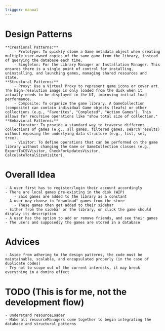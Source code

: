 ```yaml
---
trigger: manual
---
```


# Design Patterns
    **Creational Patterns:**
        - Prototype: To quickly clone a Game metadata object when creating multiple user-owned copies of the same game from the library, instead of querying the database each time.
        - Singleton: For the Library Manager or Installation Manager. This ensures there is a single point of control for installing, uninstalling, and launching games, managing shared resources and state.
    **Structural Patterns:**
        - Proxy: Use a Virtual Proxy to represent game icons or cover art. The high-resolution image is only loaded from the disk when it actually needs to be displayed in the UI, improving initial load performance.
        - Composite: To organize the game library. A GameCollection (composite) can contain individual Game objects (leafs) or other collections (e.g., "Favorites", "Completed", "Action Games"). This allows for recursive operations like "show total size of collection."
    **Behavioral Patterns:**
        - Iterator: To provide a standard way to traverse different collections of games (e.g., all games, filtered games, search results) without exposing the underlying data structure (e.g., list, set, tree).
        - Visitor: To define operations that can be performed on the game library without changing the Game or GameCollection classes (e.g., ExportToCSVVisitor, CheckForUpdatesVisitor, CalculateTotalSizeVisitor).

# Overall Idea
    - A user first has to register/login their account accordingly
    - There are local games pre-existing in the disk (WIP)
        - Said games are added to the library as a constant
    - A user may choose to "download" games from the store
        - These games then get added to their sidebar
    - Either from the sidebar or the library, on click the game should display its description
    - A user has the option to add or remove friends, and see their games
    - The users and supposedly the games are stored in a database

# Advices
    - Aside from adhering to the design patterns, the code must be maintainable, scalable, and encapsulated properly (in the case of duplicate codes)
    - Try not to scope out of the current interests, it may break everything in a domino effect

# TODO (This is for me, not the development flow)
    - Understand resourceLoader
    - Make all resourceManagers come together to begin integrating the database and structural patterns
